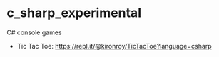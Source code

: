 # c_sharp_experimental
C# console games
  * Tic Tac Toe: https://repl.it/@kironroy/TicTacToe?language=csharp
